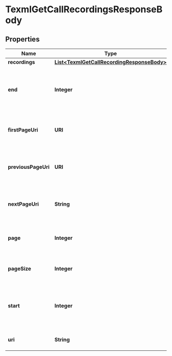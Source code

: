 

# TexmlGetCallRecordingsResponseBody


## Properties

| Name | Type | Description | Notes |
|------------ | ------------- | ------------- | -------------|
|**recordings** | [**List&lt;TexmlGetCallRecordingResponseBody&gt;**](TexmlGetCallRecordingResponseBody.md) |  |  [optional] |
|**end** | **Integer** | The number of the last element on the page, zero-indexed. |  [optional] |
|**firstPageUri** | **URI** | Relative uri to the first page of the query results |  [optional] |
|**previousPageUri** | **URI** | Relative uri to the previous page of the query results |  [optional] |
|**nextPageUri** | **String** | Relative uri to the next page of the query results |  [optional] |
|**page** | **Integer** | Current page number, zero-indexed. |  [optional] |
|**pageSize** | **Integer** | The number of items on the page |  [optional] |
|**start** | **Integer** | The number of the first element on the page, zero-indexed. |  [optional] |
|**uri** | **String** | The URI of the current page. |  [optional] |



